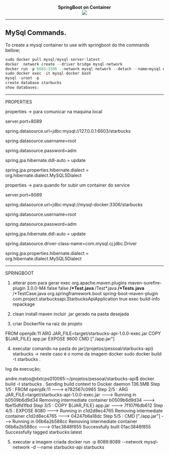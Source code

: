 <p align=center>
  <strong>SpringBoot on Container</strong> <br>
  <img src="https://geekflare.com/wp-content/uploads/2020/03/docker-security-495x160.jpg" />
</p>

------------------------------------------------------------------------------------------------------------------------------------------------------------------
## MySql Commands.

To create a mysql container to use with springboot do the commands bellow;

```java
sudo docker pull mysql/mysql-server:latest
docker  network create --driver bridge mysql-network
docker run -p 6603:3306 --network mysql-network --detach --name=mysql-docker -e MYSQL_ROOT_PASSWORD=adm -e MY_DATABASE=starbucks -e MY_USER=root mysql
sudo docker exec -it mysql-docker bash
mysql -uroot -p
create database starbucks
show databases;
```

------------------------------------------------------------------------------------------------------------------------------------------------------------------
PROPERTIES

properties -> para comunicar na maquina local

server.port=8089

spring.datasource.url=jdbc:mysql://127.0.0.1:6603/starbucks

spring.datasource.username=root

spring.datasource.password=adm

spring.jpa.hibernate.ddl-auto = update

spring.jpa.properties.hibernate.dialect = org.hibernate.dialect.MySQL5Dialect

properties -> para quando for subir um container do service

server.port=8089

spring.datasource.url=jdbc:mysql://mysql-docker:3306/starbucks

spring.datasource.username=root

spring.datasource.password=adm

spring.jpa.hibernate.ddl-auto = update

spring.datasource.driver-class-name=com.mysql.cj.jdbc.Driver

spring.jpa.properties.hibernate.dialect = org.hibernate.dialect.MySQL5Dialect

------------------------------------------------------------------------------------------------------------------------------------------------------------------
SPRINGBOOT

1. alterar pom para gerar exec
    <build>
        <plugins>
            <plugin>
                <groupId>org.apache.maven.plugins</groupId>
                <artifactId>maven-surefire-plugin</artifactId>
                <version>3.0.0-M4</version>
                <configuration>
                    <testFailureIgnore>false</testFailureIgnore>
                    <skip>false</skip>
                    <includes>
                        <include>**/*Test.java</include>
                        <include>**/Test*.java</include>
                        <include>**/*Tests.java</include>
                        <include>**/*TestCase.java</include>
                    </includes>
                </configuration>
            </plugin>
            <plugin>
                <groupId>org.springframework.boot</groupId>
                <artifactId>spring-boot-maven-plugin</artifactId>
                <configuration>
                    <mainClass>com.project.starbucksapi.StarbucksApiApplication</mainClass>
                    <executable>true</executable>
                    <classifier>exec</classifier>
                </configuration>
                <executions>
                    <execution>
                        <goals>
                            <goal>build-info</goal>
                            <goal>repackage</goal>
                        </goals>
                    </execution>
                </executions>
            </plugin>
        </plugins>
    </build>

2. clean install maven
incluir .jar gerado na pasta desejada

3. criar Dockerfile na raiz do projeto

FROM openjdk:11
ARG JAR_FILE=target/starbucks-api-1.0.0-exec.jar
COPY ${JAR_FILE} app.jar
EXPOSE 9600
CMD ["./app.jar"]

4. executar comando na pasta do jar(/projetos/pessoal/starbucks-api)
starbucks -> neste caso é o nome da imagem docker
sudo docker build -t starbucks .

log da execução;

andre.matos@dxtcps010065:~/projetos/pessoal/starbucks-api$ docker build -t starbucks .
Sending build context to Docker daemon  136.5MB
Step 1/5 : FROM openjdk:11
 ---> e782567c0965
Step 2/5 : ARG JAR_FILE=target/starbucks-api-1.0.0-exec.jar
 ---> Running in b0509b6d9d34
Removing intermediate container b0509b6d9d34
 ---> fbe15dfd1fbd
Step 3/5 : COPY ${JAR_FILE} app.jar
 ---> 7f107f6db612
Step 4/5 : EXPOSE 8080
 ---> Running in c1d2d8ec4765
Removing intermediate container c1d2d8ec4765
 ---> 04247b6a18dc
Step 5/5 : CMD ["./app.jar"]
 ---> Running in 06b6a2b588cc
Removing intermediate container 06b6a2b588cc
 ---> 01ac3848f855
Successfully built 01ac3848f855
Successfully tagged starbucks:latest

5. executar a imagem criada
docker run -p 8089:8089 --network mysql-network -d --name starbucks-api starbucks
